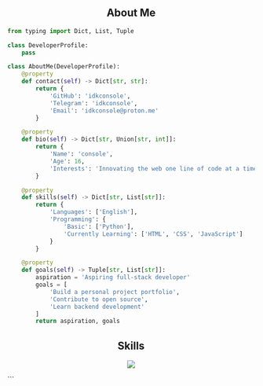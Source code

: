 <h2 align="center">About Me </h2>

```python
from typing import Dict, List, Tuple

class DeveloperProfile:
    pass

class AboutMe(DeveloperProfile):
    @property
    def contact(self) -> Dict[str, str]:
        return {
            'GitHub': 'idkconsole',
            'Telegram': 'idkconsole',
            'Email': 'idkconsole@proton.me'
        }

    @property
    def bio(self) -> Dict[str, Union[str, int]]:
        return {
            'Name': 'console',
            'Age': 16,
            'Interests': 'Innovating the web one line of code at a time.'
        }

    @property
    def skills(self) -> Dict[str, List[str]]:
        return {
            'Languages': ['English'],
            'Programming': {
                'Basic': ['Python'],
                'Currently Learning': ['HTML', 'CSS', 'JavaScript']
            }
        }

    @property
    def goals(self) -> Tuple[str, List[str]]:
        aspiration = 'Aspiring full-stack developer'
        goals = [
            'Build a personal project portfolio',
            'Contribute to open source',
            'Learn backend development'
        ]
        return aspiration, goals
```
<h2 align="center">Skills </h2>

<p align="center">
  <a href="https://skillicons.dev">
    <img src="https://skillicons.dev/icons?i=python,vscode,androidstudio,js,css,html" />
  </a>
</p>
```
